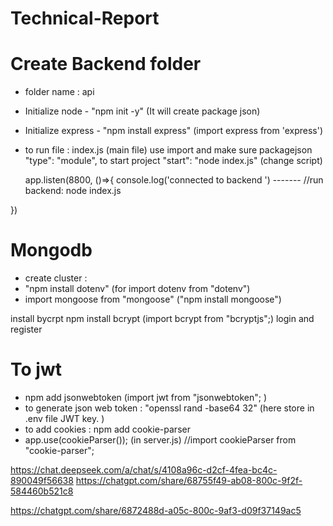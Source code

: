 # Technical-Report
# Create Backend folder
  - folder name : api
  - Initialize node - "npm init -y" (It will create package json)
  - Initialize express - "npm install express"  (import express from 'express')
  - to run file : index.js (main file)
    use import and make sure packagejson "type": "module",
    to start project "start": "node index.js" (change script)

    app.listen(8800, ()=>{
    console.log('connected to backend ')           -------             //run backend: node index.js

})                                                        

# Mongodb
 - create cluster : 
 - "npm install dotenv" (for import dotenv from "dotenv")
 - import mongoose from "mongoose"   ("npm install mongoose")

install bycrpt
npm install bcrypt   (import bcrypt from "bcryptjs";)
login and register

# To jwt
 - npm add jsonwebtoken  (import jwt from "jsonwebtoken";
)
 - to generate json web token : "openssl rand -base64 32" (here store in .env file JWT key. )
 - to add cookies : npm add cookie-parser
 - app.use(cookieParser());  (in server.js)  //import cookieParser from "cookie-parser";




https://chat.deepseek.com/a/chat/s/4108a96c-d2cf-4fea-bc4c-890049f56638
https://chatgpt.com/share/68755f49-ab08-800c-9f2f-584460b521c8

https://chatgpt.com/share/6872488d-a05c-800c-9af3-d09f37149ac5
